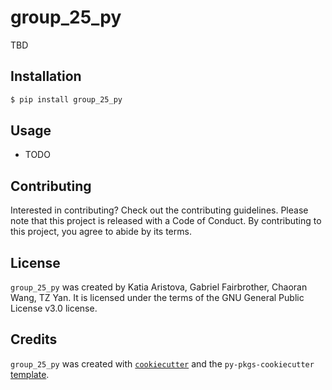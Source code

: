 # group_25_py

TBD

## Installation

```bash
$ pip install group_25_py
```

## Usage

- TODO

## Contributing

Interested in contributing? Check out the contributing guidelines. Please note that this project is released with a Code of Conduct. By contributing to this project, you agree to abide by its terms.

## License

`group_25_py` was created by Katia Aristova, Gabriel Fairbrother, Chaoran Wang, TZ Yan. It is licensed under the terms of the GNU General Public License v3.0 license.

## Credits

`group_25_py` was created with [`cookiecutter`](https://cookiecutter.readthedocs.io/en/latest/) and the `py-pkgs-cookiecutter` [template](https://github.com/py-pkgs/py-pkgs-cookiecutter).
